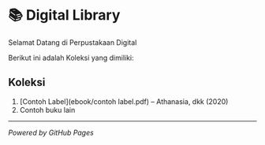 # 📚 Digital Library 

Selamat Datang di Perpustakaan Digital 

Berikut ini adalah Koleksi yang dimiliki: 
## Koleksi 

1. [Contoh Label](ebook/contoh label.pdf) – Athanasia, dkk (2020)   
2. Contoh buku lain 

--- 

*Powered by GitHub Pages*
